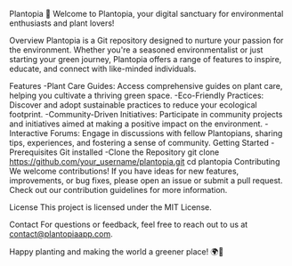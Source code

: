 Plantopia 🌱
Welcome to Plantopia, your digital sanctuary for environmental enthusiasts and plant lovers!

Overview
Plantopia is a Git repository designed to nurture your passion for the environment. Whether you're a seasoned environmentalist or just starting your green journey, Plantopia offers a range of features to inspire, educate, and connect with like-minded individuals.

Features
-Plant Care Guides: Access comprehensive guides on plant care, helping you cultivate a thriving green space.
 -Eco-Friendly Practices: Discover and adopt sustainable practices to reduce your ecological footprint.
 -Community-Driven Initiatives: Participate in community projects and initiatives aimed at making a positive impact on the environment.
 -Interactive Forums: Engage in discussions with fellow Plantopians, sharing tips, experiences, and fostering a sense of community.
Getting Started
 -Prerequisites
    Git installed
 -Clone the Repository
    git clone https://github.com/your_username/plantopia.git
    cd plantopia
Contributing
  We welcome contributions! If you have ideas for new features, improvements, or bug fixes, 
  please open an issue or submit a pull request. Check out our contribution guidelines for more 
  information.

License
 This project is licensed under the MIT License.

Contact
 For questions or feedback, feel free to reach out to us at contact@plantopiaapp.com.

Happy planting and making the world a greener place! 🌍🌿
